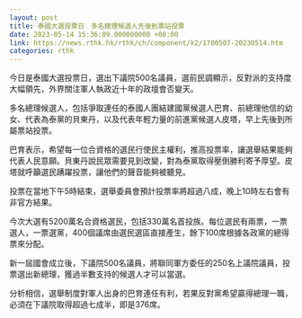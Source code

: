 ```yaml
---
layout: post
title: 泰國大選投票日　多名總理候選人先後到票站投票
date: 2023-05-14 15:36:09.000000000 +08:00
link: https://news.rthk.hk/rthk/ch/component/k2/1700507-20230514.htm
categories: rthk
---
```


今日是泰國大選投票日，選出下議院500名議員，選前民調顯示，反對派的支持度大幅領先，外界關注軍人執政近十年的政壇會否變天。

多名總理候選人，包括爭取連任的泰國人團結建國黨候選人巴育、前總理他信的幼女、代表為泰黨的貝東丹，以及代表年輕力量的前進黨候選人皮塔，早上先後到所屬票站投票。

巴育表示，希望每一位合資格的選民行使民主權利，推高投票率，讓選舉結果能夠代表人民意願。貝東丹說民眾需要見到改變，對為泰黨取得壓倒勝利寄予厚望。皮塔就呼籲選民踴躍投票，讓他們的聲音能夠被聽見。

投票在當地下午5時結束，選舉委員會預計投票率將超過八成，晚上10時左右會有非官方結果。

今次大選有5200萬名合資格選民，包括330萬名首投族。每位選民有兩票，一票選人，一票選黨，400個議席由選民選區直接產生，餘下100席根據各政黨的總得票來分配。

新一屆國會成立後，下議院500名議員，將聯同軍方委任的250名上議院議員，投票選出新總理，獲過半數支持的候選人才可以當選。

分析相信，選舉制度對軍人出身的巴育連任有利，若果反對黨希望贏得總理一職，必須在下議院取得超過七成半，即是376席。
